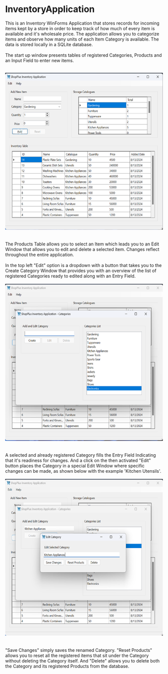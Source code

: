 # InventoryApplication
This is an Inventory WinForms Application that stores records for incoming items kept by a store in order to keep track of how much of every item is available and it's wholesale price. The application allows you to categorize items and observe how many units of each Item Category is available. The data is stored locally in a SQLite database.
<br/><br/>
The start up window presents tables of registered Categories, Products and an Input Field to enter new items.
<br/><br/>
<div align=center>
<img src="./Assets/Images/pic3.png" height="500"/>
</div>
<br/><br/>
The Products Table allows you to select an Item which leads you to an Edit Window that allows you to edit and delete a selected item. Changes reflect throughout the entire application.
<br/><br/>
In the top left "Edit" option is a dropdown with a button that takes you to the Create Category Window that provides you with an overview of the list of registered Categories ready to edited along with an Entry Field.
<br/><br/>
<div align=center>
<img src="./Assets/Images/pic4.png" height="500"/>
</div>
<br/><br/>
A selected and already registered Category fills the Entry Field Indicating that it's readiness for changes. And a click on the then activated "Edit" button places the Category in a special Edit Window where specific changes can be made, as shown below with the example 'Kitchen Utensils'.
<br/><br/>
<div align=center>
<img src="./Assets/Images/pic5.png" height="500"/>
</div>
<br/><br/>
"Save Changes" simply saves the renamed Category. "Reset Products" allows you to reset all the registered items that sit under the Category without deleting the Category itself. And "Delete" allows you to delete both the Category and its registered Products from the database.


